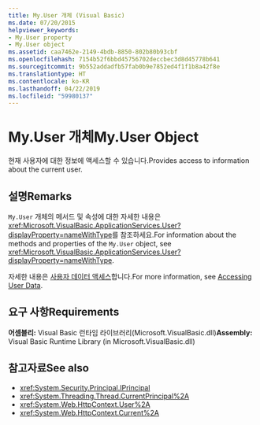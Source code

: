 ```yaml
---
title: My.User 개체 (Visual Basic)
ms.date: 07/20/2015
helpviewer_keywords:
- My.User property
- My.User object
ms.assetid: caa7462e-2149-4bdb-8850-802b80b93cbf
ms.openlocfilehash: 7154b52f6bbd45756702deccbec3d8d45778b641
ms.sourcegitcommit: 9b552addadfb57fab0b9e7852ed4f1f1b8a42f8e
ms.translationtype: HT
ms.contentlocale: ko-KR
ms.lasthandoff: 04/22/2019
ms.locfileid: "59980137"
---
```

# <a name="myuser-object"></a><span data-ttu-id="ff12f-102">My.User 개체</span><span class="sxs-lookup"><span data-stu-id="ff12f-102">My.User Object</span></span>
<span data-ttu-id="ff12f-103">현재 사용자에 대한 정보에 액세스할 수 있습니다.</span><span class="sxs-lookup"><span data-stu-id="ff12f-103">Provides access to information about the current user.</span></span>  
  
## <a name="remarks"></a><span data-ttu-id="ff12f-104">설명</span><span class="sxs-lookup"><span data-stu-id="ff12f-104">Remarks</span></span>  
 <span data-ttu-id="ff12f-105">`My.User` 개체의 메서드 및 속성에 대한 자세한 내용은 <xref:Microsoft.VisualBasic.ApplicationServices.User?displayProperty=nameWithType>를 참조하세요.</span><span class="sxs-lookup"><span data-stu-id="ff12f-105">For information about the methods and properties of the `My.User` object, see <xref:Microsoft.VisualBasic.ApplicationServices.User?displayProperty=nameWithType>.</span></span>  
  
 <span data-ttu-id="ff12f-106">자세한 내용은 [사용자 데이터 액세스](../../../visual-basic/developing-apps/programming/accessing-user-data.md)합니다.</span><span class="sxs-lookup"><span data-stu-id="ff12f-106">For more information, see [Accessing User Data](../../../visual-basic/developing-apps/programming/accessing-user-data.md).</span></span>  
  
## <a name="requirements"></a><span data-ttu-id="ff12f-107">요구 사항</span><span class="sxs-lookup"><span data-stu-id="ff12f-107">Requirements</span></span>  
 <span data-ttu-id="ff12f-108">**어셈블리:** Visual Basic 런타임 라이브러리(Microsoft.VisualBasic.dll)</span><span class="sxs-lookup"><span data-stu-id="ff12f-108">**Assembly:** Visual Basic Runtime Library (in Microsoft.VisualBasic.dll)</span></span>  
  
## <a name="see-also"></a><span data-ttu-id="ff12f-109">참고자료</span><span class="sxs-lookup"><span data-stu-id="ff12f-109">See also</span></span>

- <xref:System.Security.Principal.IPrincipal>
- <xref:System.Threading.Thread.CurrentPrincipal%2A>
- <xref:System.Web.HttpContext.User%2A>
- <xref:System.Web.HttpContext.Current%2A>
